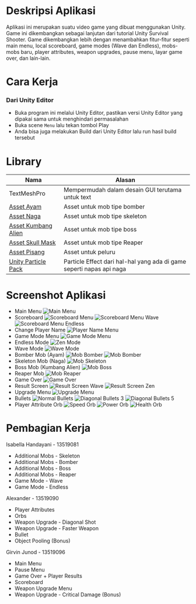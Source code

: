 # Deskripsi Aplikasi
Aplikasi ini merupakan suatu video game yang dibuat menggunakan Unity. Game ini dikembangkan sebagai lanjutan dari tutorial Unity Survival Shooter. Game dikembangkan lebih dengan menambahkan fitur-fitur seperti main menu, local scoreboard, game modes (Wave dan Endless), mobs-mobs baru, player attributes, weapon upgrades, pause menu, layar game over, dan lain-lain. 
# Cara Kerja
### Dari Unity Editor
- Buka program ini melalui Unity Editor, pastikan versi Unity Editor yang dipakai sama untuk menghindari permasalahan
- Buka scene `Menu` lalu tekan tombol Play
- Anda bisa juga melakukan Build dari Unity Editor lalu run hasil build tersebut
# Library 
| Nama     | Alasan |
| ----------- | ----------- |
| TextMeshPro | Mempermudah dalam desain GUI terutama untuk text|
| [Asset Ayam](https://assetstore.unity.com/packages/3d/characters/animals/meshtint-free-chicken-mega-toon-series-151842) | Asset untuk mob tipe bomber |
|[Asset Naga](https://assetstore.unity.com/packages/3d/characters/creatures/dragon-the-soul-eater-and-dragon-boar-77121)| Asset untuk mob tipe skeleton|
|[Asset Kumbang Alien](https://assetstore.unity.com/packages/3d/characters/creatures/meshtint-free-polygonal-metalon-151383)| Asset untuk mob tipe boss|
|[Asset Skull Mask](https://kaylousberg.itch.io/kaykit-animations)| Asset untuk mob tipe Reaper|
|[Asset Pisang](https://assetstore.unity.com/packages/3d/food-pack-3d-microgames-add-ons-163295)| Asset untuk peluru|
|[Unity Particle Pack](https://assetstore.unity.com/packages/essentials/tutorial-projects/unity-particle-pack-127325)|Particle Effect dari hal-hal yang ada di game seperti napas api naga|


# Screenshot Aplikasi
- Main Menu
![Main Menu](./screenshot/mainMenu.png)
- Scoreboard
![Scoreboard Menu](./screenshot/scoreboardMenu.png)
![Scoreboard Menu Wave](./screenshot/scoreboardMenuWave.png)
![Scoreboard Menu Endless](./screenshot/scoreboardMenuEndless.png)
- Change Player Name
![Player Name Menu](./screenshot/playerNameMenu.png)
- Game Mode Menu
![Game Mode Menu](./screenshot/gameModeMenu.png)
- Endless Mode
![Zen Mode](./screenshot/zenMode.png)
- Wave Mode
![Wave Mode](./screenshot/waveMode.png)
- Bomber Mob (Ayam)
![Mob Bomber](./screenshot/bomberMob1.png)
![Mob Bomber](./screenshot/bomberMob2.png)
- Skeleton Mob (Naga)
![Mob Skeleton](./screenshot/skeletonMob.png)
- Boss Mob (Kumbang Alien)
![Mob Boss](./screenshot/bossMob.png)
- Reaper Mob
![Mob Reaper](./screenshot/reaperMob.png)
- Game Over
![Game Over](./screenshot/gameOver.png)
- Result Screen
![Result Screen Wave](./screenshot/resultScreenWave.png)
![Result Screen Zen](./screenshot/resultScreenZen.png)
- Upgrade Menu
![Upgrade Menu](./screenshot/upgradeScreen.png)
- Bullets
![Normal Bullets](./screenshot/bullet.png)
![Diagonal Bullets 3](./screenshot/diagonalShot1.png)
![Diagonal Bullets 5](./screenshot/diagonalShot2.png)
- Player Attribute Orb
![Speed Orb](./screenshot/speedOrb.png)
![Power Orb](./screenshot/powerOrb.png)
![Health Orb](./screenshot/healthOrb.png)
# Pembagian Kerja
Isabella Handayani - 13519081
- Additional Mobs - Skeleton
- Additional Mobs - Bomber
- Additional Mobs - Boss
- Additional Mobs - Reaper
- Game Mode - Wave
- Game Mode - Endless

Alexander - 13519090
- Player Attributes
- Orbs
- Weapon Upgrade - Diagonal Shot
- Weapon Upgrade - Faster Weapon
- Bullet
- Object Pooling (Bonus)

Girvin Junod - 13519096
- Main Menu
- Pause Menu
- Game Over + Player Results
- Scoreboard
- Weapon Upgrade Menu
- Weapon Upgrade - Critical Damage (Bonus)
